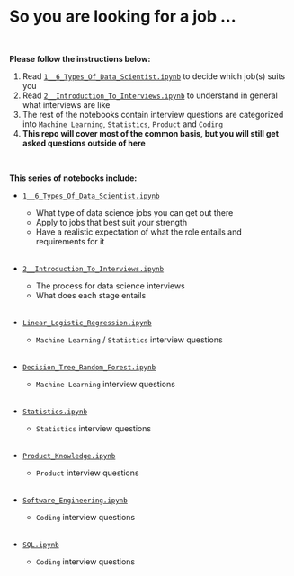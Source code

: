 # So you are looking for a job ...

<br>

**Please follow the instructions below:**

1. Read [`1__6_Types_Of_Data_Scientist.ipynb`](1__6_Types_Of_Data_Scientist.ipynb) to decide which job(s) suits you
2. Read [`2__Introduction_To_Interviews.ipynb`](2__Introduction_To_Interviews.ipynb) to understand in general what interviews are like
3. The rest of the notebooks contain interview questions are categorized into `Machine Learning`, `Statistics`, `Product` and `Coding`
4. **This repo will cover most of the common basis, but you will still get asked questions outside of here**

<br>

**This series of notebooks include:**

- [`1__6_Types_Of_Data_Scientist.ipynb`](1__6_Types_Of_Data_Scientist.ipynb)
  - What type of data science jobs you can get out there
  - Apply to jobs that best suit your strength
  - Have a realistic expectation of what the role entails and requirements for it
   
  <br>
     
- [`2__Introduction_To_Interviews.ipynb`](2__Introduction_To_Interviews.ipynb)
  - The process for data science interviews
  - What does each stage entails
     
  <br>

- [`Linear_Logistic_Regression.ipynb`](Linear_Logistic_Regression.ipynb)
  - `Machine Learning` / `Statistics` interview questions

  <br>

- [`Decision_Tree_Random_Forest.ipynb`](Decision_Tree_Random_Forest.ipynb)
  - `Machine Learning` interview questions
  
  <br>
  
- [`Statistics.ipynb`](Statistics.ipynb)
  - `Statistics` interview questions
  
  <br>
  
- [`Product_Knowledge.ipynb`](Product_Knowledge.ipynb)
  - `Product` interview questions
   
  <br>
  
- [`Software_Engineering.ipynb`](Software_Engineering.ipynb)
  - `Coding` interview questions
  
  <br>
    
- [`SQL.ipynb`](SQL.ipynb)
  - `Coding` interview questions 